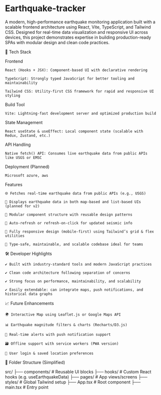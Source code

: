 # Earthquake-tracker
A modern, high-performance earthquake monitoring application built with a scalable frontend architecture using React, Vite, TypeScript, and Tailwind CSS. Designed for real-time data visualization and responsive UI across devices, this project demonstrates expertise in building production-ready SPAs with modular design and clean code practices.

🚀 Tech Stack

Frontend

    React (Hooks + JSX): Component-based UI with declarative rendering

    TypeScript: Strongly typed JavaScript for better tooling and maintainability

    Tailwind CSS: Utility-first CSS framework for rapid and responsive UI styling

Build Tool

    Vite: Lightning-fast development server and optimized production build

State Management

    React useState & useEffect: Local component state (scalable with Redux, Zustand, etc.)

API Handling

    Native fetch() API: Consumes live earthquake data from public APIs like USGS or EMSC

Deployment (Planned)

    Microsoft azure, aws

Features    

    🌐 Fetches real-time earthquake data from public APIs (e.g., USGS)

    🧭 Displays earthquake data in both map-based and list-based UIs (planned for v2)

    🧩 Modular component structure with reusable design patterns

    🔄 Auto-refresh or refresh-on-click for updated seismic info

    📱 Fully responsive design (mobile-first) using Tailwind’s grid & flex utilities

    🧪 Type-safe, maintainable, and scalable codebase ideal for teams

🛠️ Developer Highlights

    ✔️ Built with industry-standard tools and modern JavaScript practices

    ✔️ Clean code architecture following separation of concerns

    ✔️ Strong focus on performance, maintainability, and scalability

    ✔️ Easily extendable: can integrate maps, push notifications, and historical data graphs

📈 Future Enhancements

    🌍 Interactive Map using Leaflet.js or Google Maps API

    📊 Earthquake magnitude filters & charts (Recharts/D3.js)

    🔔 Real-time alerts with push notification support

    🗃️ Offline support with service workers (PWA version)

    🔐 User login & saved location preferences

📂 Folder Structure (Simplified)

src/
├── components/        # Reusable UI blocks
├── hooks/             # Custom React hooks (e.g. useEarthquakeData)
├── pages/             # App views/screens
├── styles/            # Global Tailwind setup
├── App.tsx            # Root component
├── main.tsx           # Entry point


